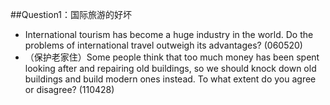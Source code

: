 \#\#Question1：国际旅游的好坏

* International tourism has become a huge industry in the world. Do the problems of international travel outweigh its advantages? \(060520\)
* （保护老家住）Some people think that too much money has been spent looking after and repairing old buildings, so we should knock down old buildings and build modern ones instead. To what extent do you agree or disagree? \(110428\)


